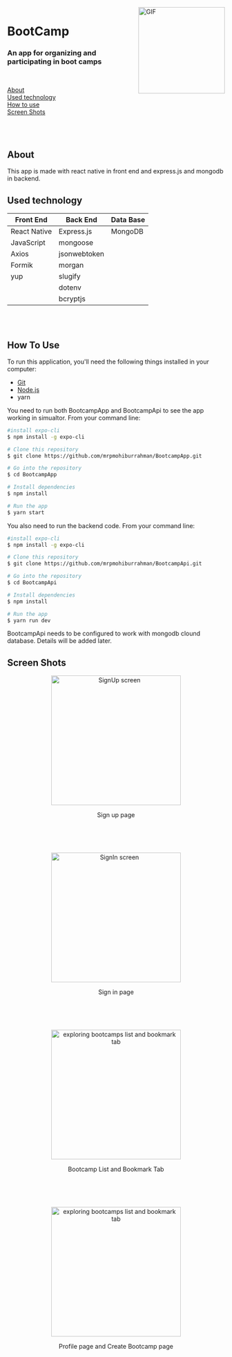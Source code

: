 <img align="right" alt="GIF" src="https://raw.githubusercontent.com/mrpmohiburrahman/BootcampApp/master/assets/gifs/bootcamp%20app%20demo_width_256.gif" width="200"/>  

# BootCamp 


### An app for organizing and participating in boot camps  
<br/>

[About](#about)  
[Used technology](#used-technology)  
[How to use](#how-to-use)  
[Screen Shots](#screen-shots)

<br/>
<br/>

## About
This app is made with react native in front end and express.js and mongodb in backend.

## Used technology
<table style="width:600px">
  <thead align="center">
   <tr border: none;>
     <th>Front End</th>
     <th>Back End</th>
     <th>Data Base</th>
   </tr>
  </thead>
  <tr>
    <td>React Native</td>
    <td>Express.js</td>
    <td>MongoDB</td>
  </tr>
  <tr>
    <td>JavaScript</td>
    <td>mongoose</td>
    <td>&nbsp</td>
  </tr>
  <tr>
    <td>Axios</td>
    <td>jsonwebtoken</td>
    <td>&nbsp</td>
  </tr>
  <tr>
    <td>Formik</td>
    <td>morgan</td>
    <td>&nbsp</td>
  </tr>
  <tr>
    <td>yup</td>
    <td>slugify</td>
    <td>&nbsp</td>
  </tr>
  <tr>
    <td>&nbsp</td>
    <td>dotenv</td>
    <td>&nbsp</td>
  </tr>
  <tr>
    <td>&nbsp</td>
    <td>bcryptjs</td>
    <td>&nbsp</td>
  </tr>
</table> 
<br/>
<br/>

## How To Use

To run this application, you'll need the following things installed in your computer:
* [Git](https://git-scm.com)
* [Node.js](https://nodejs.org/en/download/)
* yarn

You need to run both BootcampApp and BootcampApi to see the app working in simualtor.
From your command line:

```bash
#install expo-cli
$ npm install -g expo-cli

# Clone this repository
$ git clone https://github.com/mrpmohiburrahman/BootcampApp.git

# Go into the repository
$ cd BootcampApp

# Install dependencies
$ npm install

# Run the app
$ yarn start
```

You also need to run the backend code.
From your command line:

```bash
#install expo-cli
$ npm install -g expo-cli

# Clone this repository
$ git clone https://github.com/mrpmohiburrahman/BootcampApi.git

# Go into the repository
$ cd BootcampApi

# Install dependencies
$ npm install

# Run the app
$ yarn run dev
```
BootcampApi needs to be configured to work with mongodb clound database. Details will be added later.

## Screen Shots
<p align="center"><img src="https://raw.githubusercontent.com/mrpmohiburrahman/BootcampApp/master/assets/gifs/signup.gif" alt="SignUp screen" width="300"></p>
<p align="center">Sign up page</p>  
 <br />
 <br />
 <br />
<p align="center"><img src="https://raw.githubusercontent.com/mrpmohiburrahman/BootcampApp/master/assets/gifs/signin.gif" alt="SignIn screen" width="300"></p>
<p align="center">Sign in page</p>
 <br />
 <br />
 <br />
<p align="center"><img src="https://raw.githubusercontent.com/mrpmohiburrahman/BootcampApp/master/assets/gifs/exporing%20bootcamps%20list%20and%20book%20mark%20tab.gif" alt="exploring bootcamps list and bookmark tab" width="300"></p>
<p align="center">Bootcamp List and Bookmark Tab</p>
 <br />
 <br />
 <br />

<p align="center"><img src="https://raw.githubusercontent.com/mrpmohiburrahman/BootcampApp/master/assets/gifs/edit%20profile%20and%20create%20bootcamp_edit_200fps.gif" alt="exploring bootcamps list and bookmark tab" width="300"></p>
<p align="center">Profile page and Create Bootcamp page</p>
 <br />
 <br />
 <br />

<!--
<p align="center">
    <a href="https://github.com/mrpmohiburrahman/BootcampApp/commits/master">
    <img src="https://img.shields.io/github/last-commit/ArmynC/ArminC-AutoExec.svg?style=flat-square&logo=github&logoColor=white"
         alt="GitHub last commit">
    <a href="https://github.com/ArmynC/ArminC-AutoExec/issues">
    <img src="https://img.shields.io/github/issues-raw/ArmynC/ArminC-AutoExec.svg?style=flat-square&logo=github&logoColor=white"
         alt="GitHub issues">
    <a href="https://github.com/ArmynC/ArminC-AutoExec/pulls">
    <img src="https://img.shields.io/github/issues-pr-raw/ArmynC/ArminC-AutoExec.svg?style=flat-square&logo=github&logoColor=white"
         alt="GitHub pull requests">
    <a href="https://twitter.com/intent/tweet?text=Try this CS:GO AutoExec:&url=https%3A%2F%2Fgithub.com%2FArmynC%2FArminC-AutoExec">
    <img src="https://img.shields.io/twitter/url/https/github.com/ArmynC/ArminC-AutoExec.svg?style=flat-square&logo=twitter"
         alt="GitHub tweet">
</p>
--> 
